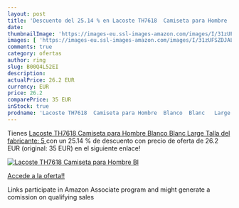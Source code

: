 ```yaml
---
layout: post
title: 'Descuento del 25.14 % en Lacoste TH7618  Camiseta para Hombre  Bl'
date: 
thumbnailImage: 'https://images-eu.ssl-images-amazon.com/images/I/31zUFSZDJAL._SL200_.jpg'
images: [ 'https://images-eu.ssl-images-amazon.com/images/I/31zUFSZDJAL._SL200_.jpg' ]
comments: true
category: ofertas
author: ring
slug: B00Q4L52EI
description:
actualPrice: 26.2 EUR
currency: EUR
price: 26.2
comparePrice: 35 EUR
inStock: true
prodname: 'Lacoste TH7618  Camiseta para Hombre  Blanco  Blanc   Large  Talla del fabricante: 5 '
---
```


Tienes [Lacoste TH7618  Camiseta para Hombre  Blanco  Blanc   Large  Talla del fabricante: 5 ](https://www.amazon.es/dp/B00Q4L52EI/?tag=tolees-21) con un 25.14 % de descuento con precio de oferta de 26.2 EUR (original: 35 EUR) en el siguiente enlace!

[![Lacoste TH7618  Camiseta para Hombre  Bl](https://images-eu.ssl-images-amazon.com/images/I/31zUFSZDJAL._SL200_.jpg)](https://www.amazon.es/dp/B00Q4L52EI/?tag=tolees-21)

[Accede a la oferta!!](https://www.amazon.es/dp/B00Q4L52EI/?tag=tolees-21)

Links participate in Amazon Associate program and might generate a comission on qualifying sales


